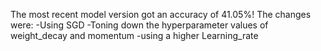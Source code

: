 The most recent model version got an accuracy of 41.05%!
The changes were:
-Using SGD
-Toning down the hyperparameter values of weight_decay and momentum
-using a higher Learning_rate
